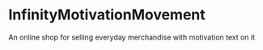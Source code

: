# InfinityMotivationMovement
An online shop for selling everyday merchandise with motivation text on it
